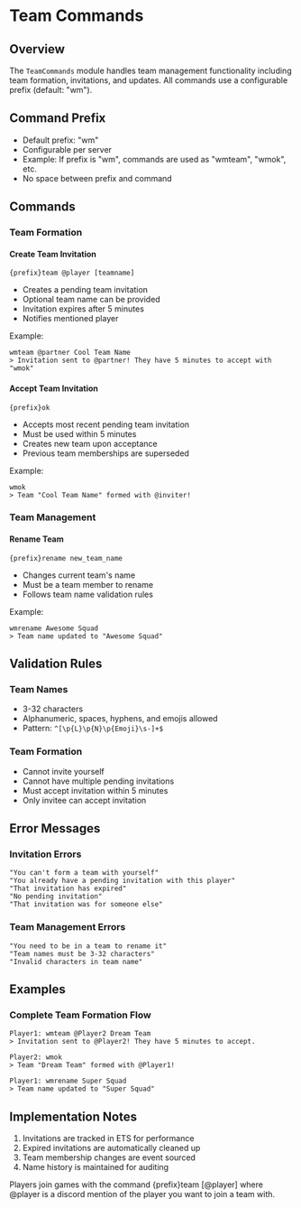 # Team Commands

## Overview
The `TeamCommands` module handles team management functionality including team formation, invitations, and updates. All commands use a configurable prefix (default: "wm").

## Command Prefix
- Default prefix: "wm"
- Configurable per server
- Example: If prefix is "wm", commands are used as "wmteam", "wmok", etc.
- No space between prefix and command

## Commands

### Team Formation

#### Create Team Invitation
```
{prefix}team @player [teamname]
```
- Creates a pending team invitation
- Optional team name can be provided
- Invitation expires after 5 minutes
- Notifies mentioned player

Example:
```
wmteam @partner Cool Team Name
> Invitation sent to @partner! They have 5 minutes to accept with "wmok"
```

#### Accept Team Invitation
```
{prefix}ok
```
- Accepts most recent pending team invitation
- Must be used within 5 minutes
- Creates new team upon acceptance
- Previous team memberships are superseded

Example:
```
wmok
> Team "Cool Team Name" formed with @inviter!
```

### Team Management

#### Rename Team
```
{prefix}rename new_team_name
```
- Changes current team's name
- Must be a team member to rename
- Follows team name validation rules

Example:
```
wmrename Awesome Squad
> Team name updated to "Awesome Squad"
```

## Validation Rules

### Team Names
- 3-32 characters
- Alphanumeric, spaces, hyphens, and emojis allowed
- Pattern: `^[\p{L}\p{N}\p{Emoji}\s-]+$`

### Team Formation
- Cannot invite yourself
- Cannot have multiple pending invitations
- Must accept invitation within 5 minutes
- Only invitee can accept invitation

## Error Messages

### Invitation Errors
```
"You can't form a team with yourself"
"You already have a pending invitation with this player"
"That invitation has expired"
"No pending invitation"
"That invitation was for someone else"
```

### Team Management Errors
```
"You need to be in a team to rename it"
"Team names must be 3-32 characters"
"Invalid characters in team name"
```

## Examples

### Complete Team Formation Flow
```
Player1: wmteam @Player2 Dream Team
> Invitation sent to @Player2! They have 5 minutes to accept.

Player2: wmok
> Team "Dream Team" formed with @Player1!

Player1: wmrename Super Squad
> Team name updated to "Super Squad"
```

## Implementation Notes

1. Invitations are tracked in ETS for performance
2. Expired invitations are automatically cleaned up
3. Team membership changes are event sourced
4. Name history is maintained for auditing

Players join games with the command {prefix}team [@player] where @player is a discord mention of the player you want to join a team with.


